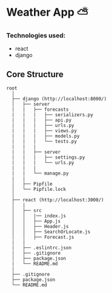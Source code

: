 # Weather App ⛅️

### Technologies used:

- react
- django

## Core Structure

    root
      │
      ├── django (http://localhost:8000/)
      │   ├── server
      |   |   ├── forecasts
      |   |   |   ├── serializers.py
      |   |   |   ├── api.py
      |   |   |   ├── urls.py
      |   |   |   ├── views.py
      |   |   |   ├── models.py
      |   |   |   └── tests.py
      |   |   |
      |   |   ├── server
      |   |   |   ├── settings.py
      |   |   |   └── urls.py
      |   |   |
      |   |   └── manage.py
      |   |
      │   ├── Pipfile
      │   └── Pipfile.lock
      │
      ├── react (http://localhost:3000/)
      │   |
      │   ├── src
      │   │   |── index.js
      │   │   ├── App.js
      │   │   ├── Header.js
      │   │   ├── SearchOrLocate.js
      │   │   ├── Forecast.js
      |   |
      |   ├── .eslintrc.json
      |   ├── .gitignore
      │   ├── package.json
      |   └── README.md
      |
      ├── .gitignore
      ├── package.json
      └── README.md
